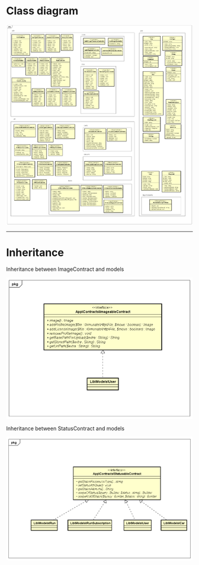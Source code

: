 # Class diagram

![uml/class_diagram.png](uml/class_diagram.png)

----------------------------------------

# Inheritance

Inheritance between ImageContract and models

![uml/image_inheritance.png](uml/image_inheritance.png)


Inheritance between StatusContract and models

![uml/status_inheritance.png](uml/status_inheritance.png)
